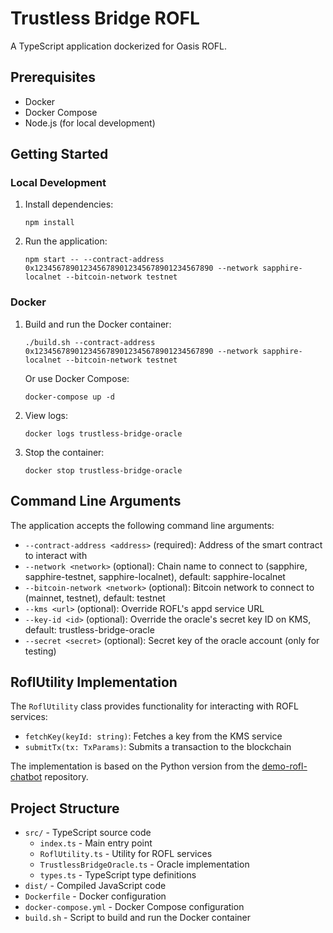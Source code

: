 # Trustless Bridge ROFL

A TypeScript application dockerized for Oasis ROFL.

## Prerequisites

- Docker
- Docker Compose
- Node.js (for local development)

## Getting Started

### Local Development

1. Install dependencies:
   ```
   npm install
   ```

2. Run the application:
   ```
   npm start -- --contract-address 0x1234567890123456789012345678901234567890 --network sapphire-localnet --bitcoin-network testnet
   ```

### Docker

1. Build and run the Docker container:
   ```
   ./build.sh --contract-address 0x1234567890123456789012345678901234567890 --network sapphire-localnet --bitcoin-network testnet
   ```

   Or use Docker Compose:
   ```
   docker-compose up -d
   ```

2. View logs:
   ```
   docker logs trustless-bridge-oracle
   ```

3. Stop the container:
   ```
   docker stop trustless-bridge-oracle
   ```

## Command Line Arguments

The application accepts the following command line arguments:

- `--contract-address <address>` (required): Address of the smart contract to interact with
- `--network <network>` (optional): Chain name to connect to (sapphire, sapphire-testnet, sapphire-localnet), default: sapphire-localnet
- `--bitcoin-network <network>` (optional): Bitcoin network to connect to (mainnet, testnet), default: testnet
- `--kms <url>` (optional): Override ROFL's appd service URL
- `--key-id <id>` (optional): Override the oracle's secret key ID on KMS, default: trustless-bridge-oracle
- `--secret <secret>` (optional): Secret key of the oracle account (only for testing)

## RoflUtility Implementation

The `RoflUtility` class provides functionality for interacting with ROFL services:

- `fetchKey(keyId: string)`: Fetches a key from the KMS service
- `submitTx(tx: TxParams)`: Submits a transaction to the blockchain

The implementation is based on the Python version from the [demo-rofl-chatbot](https://github.com/oasisprotocol/demo-rofl-chatbot) repository.

## Project Structure

- `src/` - TypeScript source code
  - `index.ts` - Main entry point
  - `RoflUtility.ts` - Utility for ROFL services
  - `TrustlessBridgeOracle.ts` - Oracle implementation
  - `types.ts` - TypeScript type definitions
- `dist/` - Compiled JavaScript code
- `Dockerfile` - Docker configuration
- `docker-compose.yml` - Docker Compose configuration
- `build.sh` - Script to build and run the Docker container